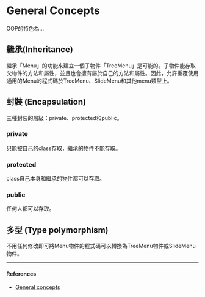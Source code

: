 # General Concepts
OOP的特色為...

## 繼承(Inheritance)
繼承「Menu」的功能來建立一個子物件「TreeMenu」是可能的。子物件能存取父物件的方法和屬性，並且也會擁有屬於自己的方法和屬性。因此，允許重覆使用通用的Menu的程式碼於TreeMenu、SlideMenu和其他menu類型上。

## 封裝 (Encapsulation)
三種封裝的層級：private、protected和public。

### private
只能被自己的class存取，繼承的物件不能存取。

### protected
class自己本身和繼承的物件都可以存取。

### public
任何人都可以存取。

## 多型 (Type polymorphism)
不用任何修改即可將Menu物件的程式碼可以轉換為TreeMenu物件或SlideMenu物件。

---
#### References
- [General concepts](http://javascript.info/tutorial/oop-concepts)

